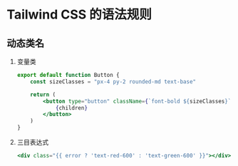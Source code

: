 # Tailwind CSS 的语法规则



## 动态类名

1. 变量类

   ```jsx
   export default function Button {
       const sizeClasses = "px-4 py-2 rounded-md text-base"
   
       return (
           <button type="button" className={`font-bold ${sizeClasses}`}>
               {children}
           </button>
       )
   }
   ```

2. 三目表达式

   ```jsx
   <div class="{{ error ? 'text-red-600' : 'text-green-600' }}"></div>
   ```



# 

